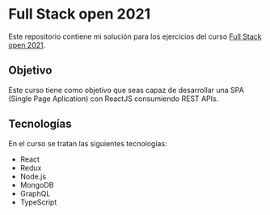 # Full Stack open 2021

Este repositorio contiene mi solución para los ejercicios del curso [Full Stack open 2021](https://fullstackopen.com/es/).

## Objetivo

Este curso tiene como objetivo que seas capaz de desarrollar una SPA (Single Page Aplication) con ReactJS consumiendo REST APIs.

## Tecnologías

En el curso se tratan las siguientes tecnologías:

- React
- Redux
- Node.js
- MongoDB
- GraphQL
- TypeScript

